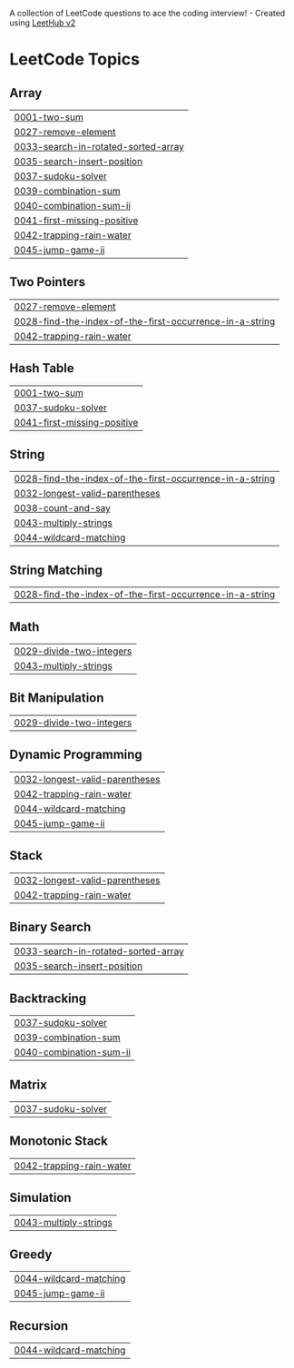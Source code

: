 A collection of LeetCode questions to ace the coding interview! - Created using [LeetHub v2](https://github.com/arunbhardwaj/LeetHub-2.0)
<!---LeetCode Topics Start-->
# LeetCode Topics
## Array
|  |
| ------- |
| [0001-two-sum](https://github.com/Saivarshita123/leetcode_solutions/tree/master/0001-two-sum) |
| [0027-remove-element](https://github.com/Saivarshita123/leetcode_solutions/tree/master/0027-remove-element) |
| [0033-search-in-rotated-sorted-array](https://github.com/Saivarshita123/leetcode_solutions/tree/master/0033-search-in-rotated-sorted-array) |
| [0035-search-insert-position](https://github.com/Saivarshita123/leetcode_solutions/tree/master/0035-search-insert-position) |
| [0037-sudoku-solver](https://github.com/Saivarshita123/leetcode_solutions/tree/master/0037-sudoku-solver) |
| [0039-combination-sum](https://github.com/Saivarshita123/leetcode_solutions/tree/master/0039-combination-sum) |
| [0040-combination-sum-ii](https://github.com/Saivarshita123/leetcode_solutions/tree/master/0040-combination-sum-ii) |
| [0041-first-missing-positive](https://github.com/Saivarshita123/leetcode_solutions/tree/master/0041-first-missing-positive) |
| [0042-trapping-rain-water](https://github.com/Saivarshita123/leetcode_solutions/tree/master/0042-trapping-rain-water) |
| [0045-jump-game-ii](https://github.com/Saivarshita123/leetcode_solutions/tree/master/0045-jump-game-ii) |
## Two Pointers
|  |
| ------- |
| [0027-remove-element](https://github.com/Saivarshita123/leetcode_solutions/tree/master/0027-remove-element) |
| [0028-find-the-index-of-the-first-occurrence-in-a-string](https://github.com/Saivarshita123/leetcode_solutions/tree/master/0028-find-the-index-of-the-first-occurrence-in-a-string) |
| [0042-trapping-rain-water](https://github.com/Saivarshita123/leetcode_solutions/tree/master/0042-trapping-rain-water) |
## Hash Table
|  |
| ------- |
| [0001-two-sum](https://github.com/Saivarshita123/leetcode_solutions/tree/master/0001-two-sum) |
| [0037-sudoku-solver](https://github.com/Saivarshita123/leetcode_solutions/tree/master/0037-sudoku-solver) |
| [0041-first-missing-positive](https://github.com/Saivarshita123/leetcode_solutions/tree/master/0041-first-missing-positive) |
## String
|  |
| ------- |
| [0028-find-the-index-of-the-first-occurrence-in-a-string](https://github.com/Saivarshita123/leetcode_solutions/tree/master/0028-find-the-index-of-the-first-occurrence-in-a-string) |
| [0032-longest-valid-parentheses](https://github.com/Saivarshita123/leetcode_solutions/tree/master/0032-longest-valid-parentheses) |
| [0038-count-and-say](https://github.com/Saivarshita123/leetcode_solutions/tree/master/0038-count-and-say) |
| [0043-multiply-strings](https://github.com/Saivarshita123/leetcode_solutions/tree/master/0043-multiply-strings) |
| [0044-wildcard-matching](https://github.com/Saivarshita123/leetcode_solutions/tree/master/0044-wildcard-matching) |
## String Matching
|  |
| ------- |
| [0028-find-the-index-of-the-first-occurrence-in-a-string](https://github.com/Saivarshita123/leetcode_solutions/tree/master/0028-find-the-index-of-the-first-occurrence-in-a-string) |
## Math
|  |
| ------- |
| [0029-divide-two-integers](https://github.com/Saivarshita123/leetcode_solutions/tree/master/0029-divide-two-integers) |
| [0043-multiply-strings](https://github.com/Saivarshita123/leetcode_solutions/tree/master/0043-multiply-strings) |
## Bit Manipulation
|  |
| ------- |
| [0029-divide-two-integers](https://github.com/Saivarshita123/leetcode_solutions/tree/master/0029-divide-two-integers) |
## Dynamic Programming
|  |
| ------- |
| [0032-longest-valid-parentheses](https://github.com/Saivarshita123/leetcode_solutions/tree/master/0032-longest-valid-parentheses) |
| [0042-trapping-rain-water](https://github.com/Saivarshita123/leetcode_solutions/tree/master/0042-trapping-rain-water) |
| [0044-wildcard-matching](https://github.com/Saivarshita123/leetcode_solutions/tree/master/0044-wildcard-matching) |
| [0045-jump-game-ii](https://github.com/Saivarshita123/leetcode_solutions/tree/master/0045-jump-game-ii) |
## Stack
|  |
| ------- |
| [0032-longest-valid-parentheses](https://github.com/Saivarshita123/leetcode_solutions/tree/master/0032-longest-valid-parentheses) |
| [0042-trapping-rain-water](https://github.com/Saivarshita123/leetcode_solutions/tree/master/0042-trapping-rain-water) |
## Binary Search
|  |
| ------- |
| [0033-search-in-rotated-sorted-array](https://github.com/Saivarshita123/leetcode_solutions/tree/master/0033-search-in-rotated-sorted-array) |
| [0035-search-insert-position](https://github.com/Saivarshita123/leetcode_solutions/tree/master/0035-search-insert-position) |
## Backtracking
|  |
| ------- |
| [0037-sudoku-solver](https://github.com/Saivarshita123/leetcode_solutions/tree/master/0037-sudoku-solver) |
| [0039-combination-sum](https://github.com/Saivarshita123/leetcode_solutions/tree/master/0039-combination-sum) |
| [0040-combination-sum-ii](https://github.com/Saivarshita123/leetcode_solutions/tree/master/0040-combination-sum-ii) |
## Matrix
|  |
| ------- |
| [0037-sudoku-solver](https://github.com/Saivarshita123/leetcode_solutions/tree/master/0037-sudoku-solver) |
## Monotonic Stack
|  |
| ------- |
| [0042-trapping-rain-water](https://github.com/Saivarshita123/leetcode_solutions/tree/master/0042-trapping-rain-water) |
## Simulation
|  |
| ------- |
| [0043-multiply-strings](https://github.com/Saivarshita123/leetcode_solutions/tree/master/0043-multiply-strings) |
## Greedy
|  |
| ------- |
| [0044-wildcard-matching](https://github.com/Saivarshita123/leetcode_solutions/tree/master/0044-wildcard-matching) |
| [0045-jump-game-ii](https://github.com/Saivarshita123/leetcode_solutions/tree/master/0045-jump-game-ii) |
## Recursion
|  |
| ------- |
| [0044-wildcard-matching](https://github.com/Saivarshita123/leetcode_solutions/tree/master/0044-wildcard-matching) |
<!---LeetCode Topics End-->